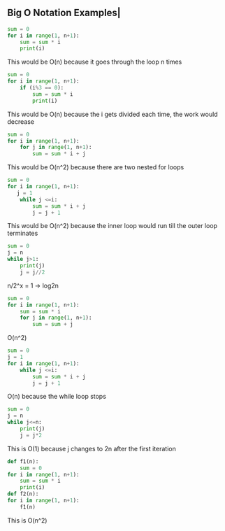 ## Big O Notation Examples|
```python
sum = 0
for i in range(1, n+1):
	sum = sum * i
	print(i)
```
This would be O(n) because it goes through the loop n times
``` python
sum = 0
for i in range(1, n+1):
	if (i%3 == 0):
		sum = sum * i
		print(i)
```
This would be O(n) because the i gets divided each time, the work would decrease 

```python
sum = 0
for i in range(1, n+1):
	for j in range(1, n+1):
		sum = sum * i + j
```
This would be O(n^2) because there are two nested for loops
```python
sum = 0
for i in range(1, n+1):
   j = 1
	while j <=i:
		sum = sum * i + j
		j = j + 1
```
This would be O(n^2) because the inner loop would run till the outer loop terminates
```python
sum = 0
j = n
while j>1:
	print(j)
	j = j//2
```
n/2^x = 1 -> log2n 
```python
sum = 0
for i in range(1, n+1):
	sum = sum * i
	for j in range(1, n+1):
		sum = sum + j
```
O(n^2)
```python
sum = 0
j = 1
for i in range(1, n+1):
	while j <=i:
		sum = sum * i + j
		j = j + 1
```
O(n) because the while loop stops 
```python
sum = 0
j = n
while j<=n:
	print(j)
	j = j*2
```
This is O(1) because j changes to 2n after the first iteration
```python
def f1(n):  
    sum = 0
for i in range(1, n+1):
	sum = sum * i
	print(i)
def f2(n):
for i in range(1, n+1):
	f1(n)
```
This is O(n^2)
